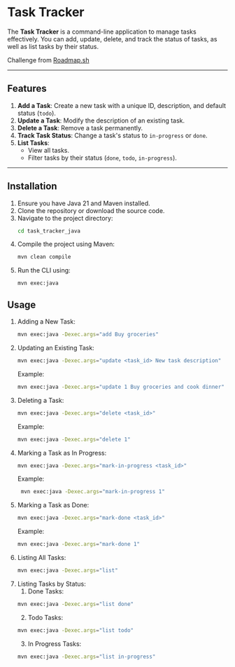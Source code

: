 # Task Tracker

The **Task Tracker** is a command-line application to manage tasks effectively. You can add, update, delete, and track the status of tasks, as well as list tasks by their status.

Challenge from [Roadmap.sh](https://roadmap.sh/projects/task-tracker)

---

## Features

1. **Add a Task**: Create a new task with a unique ID, description, and default status (`todo`).
2. **Update a Task**: Modify the description of an existing task.
3. **Delete a Task**: Remove a task permanently.
4. **Track Task Status**: Change a task's status to `in-progress` or `done`.
5. **List Tasks**:
    - View all tasks.
    - Filter tasks by their status (`done`, `todo`, `in-progress`).

---

## Installation

1. Ensure you have Java 21 and Maven installed.
2. Clone the repository or download the source code.
3. Navigate to the project directory:
   ```bash
   cd task_tracker_java
   ```
4. Compile the project using Maven:
   ```bash
   mvn clean compile
   ```
5. Run the CLI using:
    ```
   mvn exec:java
   ```

## Usage

1. Adding a New Task:
   ```bash
   mvn exec:java -Dexec.args="add Buy groceries"
   ```
2. Updating an Existing Task:
   ```bash
   mvn exec:java -Dexec.args="update <task_id> New task description"
   ```
   Example:
   ```bash
   mvn exec:java -Dexec.args="update 1 Buy groceries and cook dinner"
   ```
3. Deleting a Task:
   ```bash
   mvn exec:java -Dexec.args="delete <task_id>"
   ```
   Example:
   ```bash
   mvn exec:java -Dexec.args="delete 1"
   ```
4. Marking a Task as In Progress:
   ```bash
   mvn exec:java -Dexec.args="mark-in-progress <task_id>"
   ```
   Example:
   ```bash
    mvn exec:java -Dexec.args="mark-in-progress 1"
   ```
5. Marking a Task as Done:
   ```bash
   mvn exec:java -Dexec.args="mark-done <task_id>"
   ```
   Example:
   ```bash
   mvn exec:java -Dexec.args="mark-done 1"
   ```
6. Listing All Tasks:
   ```bash
   mvn exec:java -Dexec.args="list"
   ```
7. Listing Tasks by Status:
    1. Done Tasks:
   ```bash
   mvn exec:java -Dexec.args="list done"
   ```
    2. Todo Tasks:
   ```bash
   mvn exec:java -Dexec.args="list todo"
   ```
    3. In Progress Tasks:
   ```bash
   mvn exec:java -Dexec.args="list in-progress"
   ```
